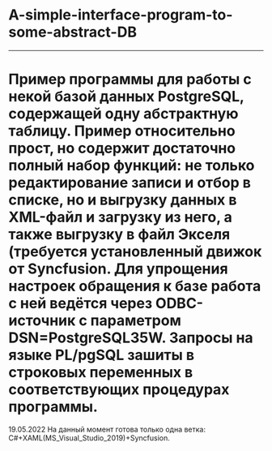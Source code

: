 # A-simple-interface-program-to-some-abstract-DB
-------------
Пример программы для работы с некой базой данных PostgreSQL, содержащей одну абстрактную таблицу. Пример относительно прост, но содержит достаточно полный набор функций: не только редактирование записи и отбор в списке, но и выгрузку данных в XML-файл и загрузку из него, а также выгрузку в файл Экселя (требуется установленный движок от Syncfusion. Для упрощения настроек обращения к базе работа с ней ведётся через ODBC-источник с параметром DSN=PostgreSQL35W. Запросы на языке PL/pgSQL зашиты в строковых переменных в соответствующих процедурах программы. 
===================================================================================================

19.05.2022  На данный момент готова только одна ветка: C#+XAML(MS_Visual_Studio_2019)+Syncfusion.

